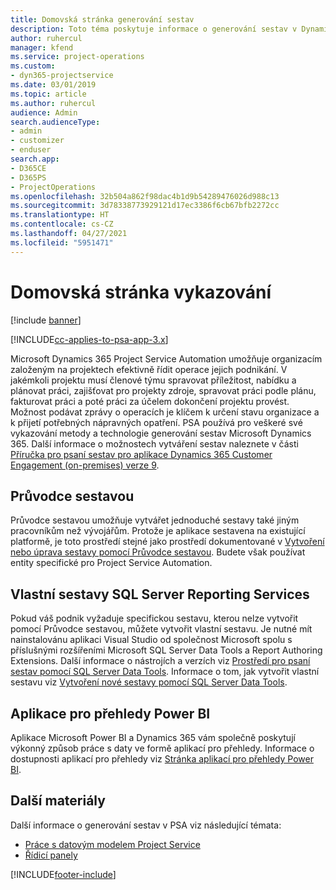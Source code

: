 ```yaml
---
title: Domovská stránka generování sestav
description: Toto téma poskytuje informace o generování sestav v Dynamics 365 Project Service Automation.
author: ruhercul
manager: kfend
ms.service: project-operations
ms.custom:
- dyn365-projectservice
ms.date: 03/01/2019
ms.topic: article
ms.author: ruhercul
audience: Admin
search.audienceType:
- admin
- customizer
- enduser
search.app:
- D365CE
- D365PS
- ProjectOperations
ms.openlocfilehash: 32b504a862f98dac4b1d9b54289476026d988c13
ms.sourcegitcommit: 3d78338773929121d17ec3386f6cb67bfb2272cc
ms.translationtype: HT
ms.contentlocale: cs-CZ
ms.lasthandoff: 04/27/2021
ms.locfileid: "5951471"
---
```

# <a name="reporting-home-page"></a>Domovská stránka vykazování

[!include [banner](../includes/psa-now-project-operations.md)]

[!INCLUDE[cc-applies-to-psa-app-3.x](../includes/cc-applies-to-psa-app-3x.md)]

Microsoft Dynamics 365 Project Service Automation umožňuje organizacím založeným na projektech efektivně řídit operace jejich podnikání. V jakémkoli projektu musí členové týmu spravovat příležitost, nabídku a plánovat práci, zajišťovat pro projekty zdroje, spravovat práci podle plánu, fakturovat práci a poté práci za účelem dokončení projektu provést. Možnost podávat zprávy o operacích je klíčem k určení stavu organizace a k přijetí potřebných nápravných opatření. PSA používá pro veškeré své vykazování metody a technologie generování sestav Microsoft Dynamics 365. Další informace o možnostech vytváření sestav naleznete v části [Příručka pro psaní sestav pro aplikace Dynamics 365 Customer Engagement (on-premises) verze 9](/dynamics365/customerengagement/on-premises/analytics/reporting-analytics-with-dynamics-365).

## <a name="report-wizard"></a>Průvodce sestavou

Průvodce sestavou umožňuje vytvářet jednoduché sestavy také jiným pracovníkům než vývojářům. Protože je aplikace sestavena na existující platformě, je toto prostředí stejné jako prostředí dokumentované v [Vytvoření nebo úprava sestavy pomocí Průvodce sestavou](/dynamics365/customerengagement/on-premises/basics/create-edit-copy-report-wizard). Budete však používat entity specifické pro Project Service Automation.

## <a name="custom-sql-server-reporting-services-reports"></a>Vlastní sestavy SQL Server Reporting Services

Pokud váš podnik vyžaduje specifickou sestavu, kterou nelze vytvořit pomocí Průvodce sestavou, můžete vytvořit vlastní sestavu. Je nutné mít nainstalovánu aplikaci Visual Studio od společnost Microsoft spolu s příslušnými rozšířeními Microsoft SQL Server Data Tools a Report Authoring Extensions. Další informace o nástrojích a verzích viz [Prostředí pro psaní sestav pomocí SQL Server Data Tools](/dynamics365/customerengagement/on-premises/analytics/report-writing-environment-using-sql-server-data-tools). Informace o tom, jak vytvořit vlastní sestavu viz [Vytvoření nové sestavy pomocí SQL Server Data Tools](/dynamics365/customerengagement/on-premises/analytics/create-a-new-report-using-sql-server-data-tools).

## <a name="power-bi-insights-apps"></a>Aplikace pro přehledy Power BI

Aplikace Microsoft Power BI a Dynamics 365 vám společně poskytují výkonný způsob práce s daty ve formě aplikací pro přehledy. Informace o dostupnosti aplikací pro přehledy viz [Stránka aplikací pro přehledy Power BI](https://powerbi.microsoft.com/power-bi-insights-apps/).


## <a name="additional-resources"></a>Další materiály
Další informace o generování sestav v PSA viz následující témata:

- [Práce s datovým modelem Project Service](reports-working-project-service-data-model.md)
- [Řídicí panely](reports-dashboards.md)



[!INCLUDE[footer-include](../includes/footer-banner.md)]